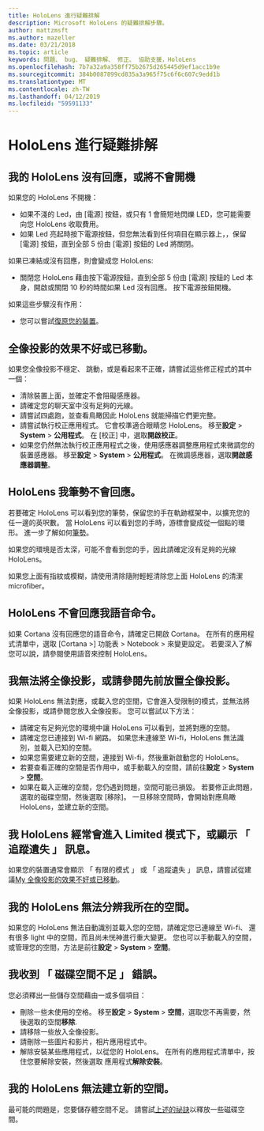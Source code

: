 ```yaml
---
title: HoloLens 進行疑難排解
description: Microsoft HoloLens 的疑難排解步驟。
author: mattzmsft
ms.author: mazeller
ms.date: 03/21/2018
ms.topic: article
keywords: 問題、 bug、 疑難排解、 修正、 協助支援，HoloLens
ms.openlocfilehash: 7b7a32a9a358ff75b2675d265445d9ef1acc1b9e
ms.sourcegitcommit: 384b0087899cd835a3a965f75c6f6c607c9edd1b
ms.translationtype: MT
ms.contentlocale: zh-TW
ms.lasthandoff: 04/12/2019
ms.locfileid: "59591133"
---
```

# <a name="hololens-troubleshooting"></a>HoloLens 進行疑難排解

## <a name="my-hololens-is-unresponsive-or-wont-boot"></a>我的 HoloLens 沒有回應，或將不會開機

如果您的 HoloLens 不開機：
* 如果不淺的 Led，由 [電源] 按鈕，或只有 1 會簡短地閃爍 LED，您可能需要向您 HoloLens 收取費用。
* 如果 Led 亮起時按下電源按鈕，但您無法看到任何項目在顯示器上，，保留 [電源] 按鈕，直到全部 5 份由 [電源] 按鈕的 Led 將關閉。

如果已凍結或沒有回應，則會變成您 HoloLens:
* 關閉您 HoloLens 藉由按下電源按鈕，直到全部 5 份由 [電源] 按鈕的 Led 本身，開啟或關閉 10 秒的時間如果 Led 沒有回應。 按下電源按鈕開機。

如果這些步驟沒有作用：
* 您可以嘗試[復原您的裝置](reset-or-recover-your-hololens.md)。

## <a name="holograms-dont-look-good-or-are-moving-around"></a>全像投影的效果不好或已移動。

如果您全像投影不穩定、 跳動，或是看起來不正確，請嘗試這些修正程式的其中一個：
* 清除裝置上面，並確定不會阻礙感應器。
* 請確定您的聊天室中沒有足夠的光線。
* 請嘗試四處跑，並查看鳥瞰因此 HoloLens 就能掃描它們更完整。
* 請嘗試執行校正應用程式。 它會校準適合眼睛您 HoloLens。 移至**設定** > **System** > **公用程式**。 在 [校正] 中，選取**開啟校正**。
* 如果您仍然無法執行校正應用程式之後，使用感應器調整應用程式來微調您的裝置感應器。 移至**設定** > **System** > **公用程式**。 在微調感應器，選取**開啟感應器調整**。

## <a name="hololens-doesnt-respond-to-my-gestures"></a>HoloLens 我筆勢不會回應。

若要確定 HoloLens 可以看到您的筆勢，保留您的手在軌跡框架中，以擴充您的任一邊的英呎數。 當 HoloLens 可以看到您的手時，游標會變成從一個點的環形。 進一步了解如何[筆勢](gestures.md)。

如果您的環境是否太深，可能不會看到您的手，因此請確定沒有足夠的光線 HoloLens。

如果您上面有指紋或模糊，請使用清除隨附輕輕清除您上面 HoloLens 的清潔 microfiber。

## <a name="hololens-doesnt-respond-to-my-voice-commands"></a>HoloLens 不會回應我語音命令。

如果 Cortana 沒有回應您的語音命令，請確定已開啟 Cortana。 在所有的應用程式清單中，選取 [Cortana >] 功能表 > Notebook > 來變更設定。 若要深入了解您可以說，請參閱使用語音來控制 HoloLens。

## <a name="i-cant-place-holograms-or-see-holograms-i-previously-placed"></a>我無法將全像投影，或請參閱先前放置全像投影。

如果 HoloLens 無法對應，或載入您的空間，它會進入受限制的模式，並無法將全像投影，或請參閱您放入全像投影。 您可以嘗試以下方法：
* 請確定有足夠光您的環境中讓 HoloLens 可以看到，並將對應的空間。
* 請確定您已連接到 Wi-fi 網路。 如果您未連線至 Wi-fi，HoloLens 無法識別，並載入已知的空間。
* 如果您需要建立新的空間，連接到 Wi-fi，然後重新啟動您的 HoloLens。
* 若要查看正確的空間是否作用中，或手動載入的空間，請前往**設定** > **System** > **空間**。
* 如果在載入正確的空間，您仍遇到問題，空間可能已損毀。 若要修正此問題，選取的磁碟空間，然後選取 [移除]。 一旦移除空間時，會開始對應鳥瞰 HoloLens，並建立新的空間。

## <a name="my-hololens-frequently-enters-limited-mode-or-shows-a-tracking-lost-message"></a>我 HoloLens 經常會進入 Limited 模式下，或顯示 「 追蹤遺失 」 訊息。

如果您的裝置通常會顯示 「 有限的模式 」 或 「 追蹤遺失 」 訊息，請嘗試從建議[My 全像投影的效果不好或已移動](#holograms-dont-look-good-or-are-moving-around)。

## <a name="my-hololens-cant-tell-what-space-im-in"></a>我的 HoloLens 無法分辨我所在的空間。

如果您的 HoloLens 無法自動識別並載入您的空間，請確定您已連線至 Wi-fi、 還有很多 light 中的空間，而且尚未恍神進行重大變更。 您也可以手動載入的空間，或管理您的空間，方法是前往**設定** > **System** > **空間**。

## <a name="im-getting-a-low-disk-space-error"></a>我收到 「 磁碟空間不足 」 錯誤。

您必須釋出一些儲存空間藉由一或多個項目：
* 刪除一些未使用的空格。 移至**設定** > **System** > **空間**，選取您不再需要，然後選取的空間**移除**.
* 請移除一些放入全像投影。
* 請刪除一些圖片和影片，相片應用程式中。
* 解除安裝某些應用程式，以從您的 HoloLens。 在所有的應用程式清單中，按住您要解除安裝，然後選取 應用程式**解除安裝**。

## <a name="my-hololens-cant-create-a-new-space"></a>我的 HoloLens 無法建立新的空間。

最可能的問題是，您要儲存體空間不足。 請嘗試[上述的祕訣](#im-getting-a-low-disk-space-error)以釋放一些磁碟空間。
